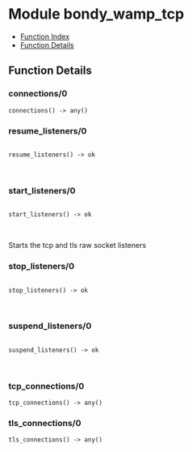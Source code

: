 

# Module bondy_wamp_tcp #
* [Function Index](#index)
* [Function Details](#functions)

<a name="functions"></a>

## Function Details ##

<a name="connections-0"></a>

### connections/0 ###

`connections() -> any()`

<a name="resume_listeners-0"></a>

### resume_listeners/0 ###

<pre><code>
resume_listeners() -&gt; ok
</code></pre>
<br />

<a name="start_listeners-0"></a>

### start_listeners/0 ###

<pre><code>
start_listeners() -&gt; ok
</code></pre>
<br />

Starts the tcp and tls raw socket listeners

<a name="stop_listeners-0"></a>

### stop_listeners/0 ###

<pre><code>
stop_listeners() -&gt; ok
</code></pre>
<br />

<a name="suspend_listeners-0"></a>

### suspend_listeners/0 ###

<pre><code>
suspend_listeners() -&gt; ok
</code></pre>
<br />

<a name="tcp_connections-0"></a>

### tcp_connections/0 ###

`tcp_connections() -> any()`

<a name="tls_connections-0"></a>

### tls_connections/0 ###

`tls_connections() -> any()`

